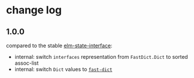# change log

## 1.0.0
compared to the stable [elm-state-interface](https://dark.elm.dmy.fr/packages/lue-bird/elm-state-interface/latest):

  - internal: switch `interfaces` representation from `FastDict.Dict` to sorted assoc-list
  - internal: switch `Dict` values to [`fast-dict`](https://dark.elm.dmy.fr/packages/miniBill/elm-fast-dict/latest/)
